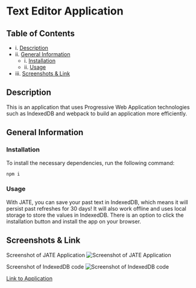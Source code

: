 # Text Editor Application
  
  ## Table of Contents
  
  - i. [Description](#description)
  - ii. [General Information](#general-information)
    - i. [Installation](#installation)
    - ii. [Usage](#usage)
  - iii. [Screenshots & Link](#screenshots-&-link)

  ## Description
  
  This is an application that uses Progressive Web Application technologies such as IndexedDB and webpack to build an application more efficiently. 

  ## General Information
  
  ### Installation
  
  To install the necessary dependencies, run the following command:
  
  ```npm i```

### Usage

With JATE, you can save your past text in IndexedDB, which means it will persist past refreshes for 30 days! It will also work offline and uses local storage to store the values in IndexedDB. There is an option to click the installation button and install the app on your browser. 

  ## Screenshots & Link

Screenshot of JATE Application
![Screenshot of JATE Application](./assets/images/screenshot-jate.png)

Screenshot of IndexedDB code
![Screenshot of IndexedDB code](./assets/images/database-screenshot.png)

[Link to Application](https://polar-headland-37340.herokuapp.com/)

